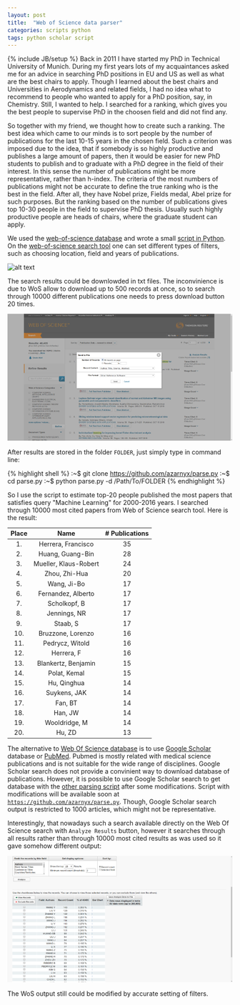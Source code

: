 ```yaml
---
layout: post
title:  "Web of Science data parser"
categories: scripts python
tags: python scholar script
---
```

{% include JB/setup %}
Back in 2011 I have started my PhD in Technical University of Munich. During my first years lots of my acquaintances asked me for an advice in searching PhD positions in EU and US as well as what are the best chairs to apply. Though I learned about the best chairs and Universities in Aerodynamics and related fields, I had no idea what to recommend to people who wanted to apply for a PhD position, say, in Chemistry. Still, I wanted to help. I searched for a ranking, which gives you the best people to supervise PhD in the choosen field and did not find any. 

So together with my friend, we thought how to create such a ranking. The best idea which came to our minds is to sort people by the number of publications for the last 10-15 years in the chosen field. Such a criterion was imposed due to the idea, that if somebody is so highly productive and publishes a large amount of papers, then it would be easier for new PhD students to publish and to graduate with a PhD degree in the field of their interest. In this sense the number of publications might be more representative, rather than h-index. The criteria of the most numbers of publications might not be accurate to define the true ranking who is the best in the field. After all, they have Nobel prize, Fields medal, Abel prize for such purposes. But the ranking based on the number of publications gives top 10-30 people in the field to supervise PhD thesis. Usually such highly productive people are heads of chairs, where the graduate student can apply. 

We used the [web-of-science database][ws] and wrote a small [script in Python][ga]. On the [web-of-science search tool][ws] one can set different types of filters, such as choosing location, field and years of publications.

![alt text](pic/wos_small.png "Logo Title Text 1")


The search results could be downlowded in txt files. The inconvinience
is due to WoS allow to download up to 500 records at once, so to search through
10000 different publications one needs to press download button 20
times.

![alt text](pic/wos_save.png "Logo Title Text 1")

After results are stored in the folder `FOLDER`, just simply type in command line:

{% highlight shell %}
:~$ git clone https://github.com/azarnyx/parse.py
:~$ cd parse.py
:~$ python parse.py -d /Path/To/FOLDER
{% endhighlight %}

So I use the script to estimate top-20 people published the most papers that satisfies query "Machine Learning" for 2000-2016 years. I searched through 10000 most cited papers from Web of Science search tool. Here is the result:


| Place 	| Name 	| # Publications 	|
| :------: | :---------: | :---------:|
|1. | Herrera, Francisco | 35|
|2. | Huang, Guang-Bin | 28|
|3. | Mueller, Klaus-Robert | 24|
|4. | Zhou, Zhi-Hua | 20|
|5. | Wang, Ji-Bo | 17|
|6. | Fernandez, Alberto | 17|
|7. | Scholkopf, B | 17|
|8. | Jennings, NR | 17|
|9. | Staab, S | 17|
|10. | Bruzzone, Lorenzo | 16|
|11. | Pedrycz, Witold | 16|
|12. | Herrera, F | 16|
|13. | Blankertz, Benjamin | 15|
|14. | Polat, Kemal | 15|
|15. | Hu, Qinghua | 14|
|16. | Suykens, JAK | 14|
|17. | Fan, BT | 14|
|18. | Han, JW | 14|
|19. | Wooldridge, M | 14|
|20. | Hu, ZD | 13|

The alternative to [Web Of Science database][ws] is to use
[Google Scholar][gs] database or [PubMed][pm]. Pubmed is mostly
related with medical science publications and is not suitable for the
wide range of disciplines. Google Scholar search does not provide a
convinient way to download database of publications. However, it is
possible to use Google Scholar search to get database with the
[other parsing script][gp] after some modifications. Script with
modifications will be available soon at
[`https://github.com/azarnyx/parse.py`][ga]. Though, Google Scholar
search output is restricted to 1000 articles, which might not be
representative.

Interestingly, that nowadays such a search available directly on the
Web Of Science search with `Analyze Results` button, however it
searches through all results rather than through 10000 most cited
results as was used so it gave somehow different output:

![alt text](pic/wos_ml.png "Logo Title Text 1")

The WoS output still could be modified by accurate setting of filters.

[gp]: https://github.com/ckreibich/scholar.py
[gs]: http://scholar.google.com/
[pm]: https://www.ncbi.nlm.nih.gov/
[ws]: http://apps.webofknowledge.com/WOS_GeneralSearch_input.do?product=WOS&search_mode=GeneralSearch&SID=N16nzS1stow8xb3y9A4&preferencesSaved=
[ga]: https://github.com/azarnyx/parse.py
